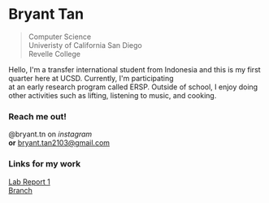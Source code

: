 
# Bryant Tan

> Computer Science   
> Univeristy of California San Diego   
> Revelle College     

Hello, I'm a transfer international student from Indonesia and this is my first quarter here at UCSD. Currently, I'm participating   
at an early research program called ERSP. Outside of school, I enjoy doing other activities such as lifting, listening to music, and cooking.   

### Reach me out!

@bryant.tn on *instagram*    
**or** bryant.tan2103@gmail.com    

### Links for my work   

[Lab Report 1](lab-report-1-week-0.html)    
[Branch](branch.html)
